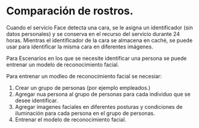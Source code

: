 # Comparación de rostros.

Cuando el servicio Face detecta una cara, se le asigna un identificador (sin datos personales) y se conserva en el recurso del servicio durante 24 horas. Mientras el identificador de la cara se almacena en caché, se puede usar para identificar la misma cara en diferentes imágenes. 


Para Escenarios en los que se necesite identificar una persona se puede entrenar un modelo de reconocimiento facial.

Para entrenar un modleo de reconocimiento facial se necesiar: 
1. Crear un grupo de personas (por ejemplo empleados.)
2. Agregar nua persona al grupo de personas para cada individuo que se desee identificar.
3. Agregar imagenes faciales en diferentes posturas y condiciones de iluminación para cada persona en el grupo de personas.
4. Entrenar el modelo de reconocimiento facial.
